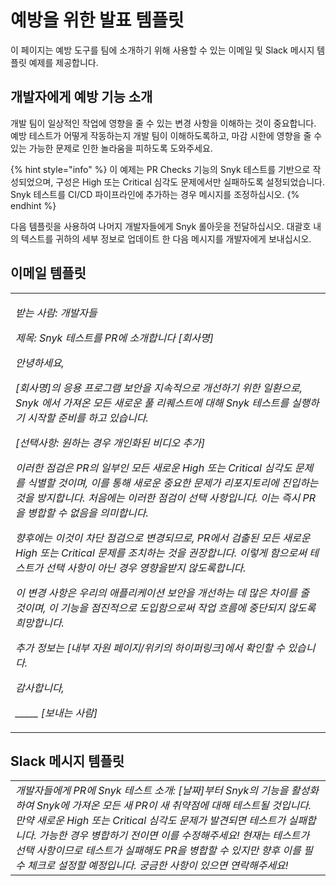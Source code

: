 # 예방을 위한 발표 템플릿

이 페이지는 예방 도구를 팀에 소개하기 위해 사용할 수 있는 이메일 및 Slack 메시지 템플릿 예제를 제공합니다.

## 개발자에게 예방 기능 소개

개발 팀이 일상적인 작업에 영향을 줄 수 있는 변경 사항을 이해하는 것이 중요합니다. 예방 테스트가 어떻게 작동하는지 개발 팀이 이해하도록하고, 마감 시한에 영향을 줄 수있는 가능한 문제로 인한 놀라움을 피하도록 도와주세요.

{% hint style="info" %}
이 예제는 PR Checks 기능의 Snyk 테스트를 기반으로 작성되었으며, 구성은 High 또는 Critical 심각도 문제에서만 실패하도록 설정되었습니다. Snyk 테스트를 CI/CD 파이프라인에 추가하는 경우 메시지를 조정하십시오.
{% endhint %}

다음 템플릿을 사용하여 나머지 개발자들에게 Snyk 롤아웃을 전달하십시오. 대괄호 내의 텍스트를 귀하의 세부 정보로 업데이트 한 다음 메시지를 개발자에게 보내십시오.

## 이메일 템플릿

|                                                                                                                                                                                                                                                                                                                                                                                                                                                                                                                                                                                                                                                                                                                                                                                                                                                                                                                                                                                                                                                                                                                                                                                                                                                                                                                                                                                   |
| --------------------------------------------------------------------------------------------------------------------------------------------------------------------------------------------------------------------------------------------------------------------------------------------------------------------------------------------------------------------------------------------------------------------------------------------------------------------------------------------------------------------------------------------------------------------------------------------------------------------------------------------------------------------------------------------------------------------------------------------------------------------------------------------------------------------------------------------------------------------------------------------------------------------------------------------------------------------------------------------------------------------------------------------------------------------------------------------------------------------------------------------------------------------------------------------------------------------------------------------------------------------------------------------------------------------------------------------------------------------------------- |
| <p><em>받는 사람: 개발자들</em></p><p><em>제목: Snyk 테스트를 PR에 소개합니다 [회사명]</em></p><p><em>안녕하세요,</em></p><p><em>[회사명]의 응용 프로그램 보안을 지속적으로 개선하기 위한 일환으로, Snyk 에서 가져온 모든 새로운 풀 리퀘스트에 대해 Snyk 테스트를 실행하기 시작할 준비를 하고 있습니다.</em></p><p><em>[선택사항: 원하는 경우 개인화된 비디오 추가]</em></p><p><em>이러한 점검은 PR의 일부인 모든 새로운 High 또는 Critical 심각도 문제를 식별할 것이며, 이를 통해 새로운 중요한 문제가 리포지토리에 진입하는 것을 방지합니다. 처음에는 이러한 점검이 선택 사항입니다. 이는 즉시 PR을 병합할 수 없음을 의미합니다.</em></p><p><em>향후에는 이것이 차단 점검으로 변경되므로, PR에서 검출된 모든 새로운 High 또는 Critical 문제를 조치하는 것을 권장합니다. 이렇게 함으로써 테스트가 선택 사항이 아닌 경우 영향을받지 않도록합니다.</em></p><p><em>이 변경 사항은 우리의 애플리케이션 보안을 개선하는 데 많은 차이를 줄 것이며, 이 기능을 점진적으로 도입함으로써 작업 흐름에 중단되지 않도록 희망합니다.</em></p><p><em>추가 정보는 [내부 자원 페이지/위키의 하이퍼링크]에서 확인할 수 있습니다.</em></p><p><em>감사합니다,</em></p><p><em>_____ [보내는 사람]</em></p> |

## Slack 메시지 템플릿

|                                                                                                                                                                                                                                                                                                                                                                                                                                                                                                                                     |
| ----------------------------------------------------------------------------------------------------------------------------------------------------------------------------------------------------------------------------------------------------------------------------------------------------------------------------------------------------------------------------------------------------------------------------------------------------------------------------------------------------------------------------------- |
| _개발자들에게 PR에 Snyk 테스트 소개: [날짜]부터 Snyk의 기능을 활성화하여 Snyk에 가져온 모든 새 PR이 새 취약점에 대해 테스트될 것입니다. 만약 새로운 High 또는 Critical 심각도 문제가 발견되면 테스트가 실패합니다. 가능한 경우 병합하기 전이면 이를 수정해주세요! 현재는 테스트가 선택 사항이므로 테스트가 실패해도 PR을 병합할 수 있지만 향후 이를 필수 체크로 설정할 예정입니다. 궁금한 사항이 있으면 연락해주세요!_  |